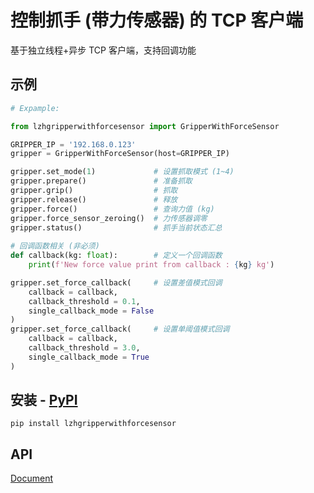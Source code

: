 
# 控制抓手 (带力传感器) 的 TCP 客户端
基于独立线程+异步 TCP 客户端，支持回调功能

## 示例
```python
# Expample:

from lzhgripperwithforcesensor import GripperWithForceSensor

GRIPPER_IP = '192.168.0.123'
gripper = GripperWithForceSensor(host=GRIPPER_IP)

gripper.set_mode(1)             # 设置抓取模式 (1~4)
gripper.prepare()               # 准备抓取
gripper.grip()                  # 抓取
gripper.release()               # 释放
gripper.force()                 # 查询力值 (kg)
gripper.force_sensor_zeroing()  # 力传感器调零
gripper.status()                # 抓手当前状态汇总
    
# 回调函数相关 (非必须)
def callback(kg: float):        # 定义一个回调函数
    print(f'New force value print from callback : {kg} kg')

gripper.set_force_callback(     # 设置差值模式回调
    callback = callback,
    callback_threshold = 0.1,
    single_callback_mode = False
)
gripper.set_force_callback(     # 设置单阈值模式回调
    callback = callback,
    callback_threshold = 3.0,
    single_callback_mode = True
)
```
## 安装 - [PyPI](https://pypi.org/project/lzhgripperwithforcesensor/)
```shell
pip install lzhgripperwithforcesensor
```

## API
[Document](https://zhhtdm.github.io/gripper-with-force-sensor/)

